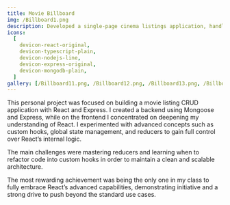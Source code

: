 ```yaml
---
title: Movie Billboard
img: /Billboard1.png
description: Developed a single-page cinema listings application, handling both a NoSQL backend and a fully custom frontend built with vanilla React.
icons:
  [
    devicon-react-original,
    devicon-typescript-plain,
    devicon-nodejs-line,
    devicon-express-original,
    devicon-mongodb-plain,
  ]
gallery: [/Billboard11.png, /Billboard12.png, /Billboard13.png, /Billboard14.png]
---
```


This personal project was focused on building a movie listing CRUD application with React and Express. I created a backend using Mongoose and Express, while on the frontend I concentrated on deepening my understanding of React. I experimented with advanced concepts such as custom hooks, global state management, and reducers to gain full control over React’s internal logic.

The main challenges were mastering reducers and learning when to refactor code into custom hooks in order to maintain a clean and scalable architecture.

The most rewarding achievement was being the only one in my class to fully embrace React’s advanced capabilities, demonstrating initiative and a strong drive to push beyond the standard use cases.
